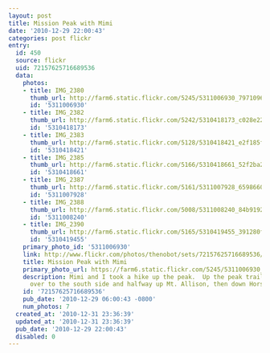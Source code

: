 ```yaml
---
layout: post
title: Mission Peak with Mimi
date: '2010-12-29 22:00:43'
categories: post flickr
entry:
  id: 450
  source: flickr
  uid: 72157625716689536
  data:
    photos:
    - title: IMG_2380
      thumb_url: http://farm6.static.flickr.com/5245/5311006930_797109677e_s.jpg
      id: '5311006930'
    - title: IMG_2382
      thumb_url: http://farm6.static.flickr.com/5242/5310418173_c028e2206d_s.jpg
      id: '5310418173'
    - title: IMG_2383
      thumb_url: http://farm6.static.flickr.com/5128/5310418421_e2f185feef_s.jpg
      id: '5310418421'
    - title: IMG_2385
      thumb_url: http://farm6.static.flickr.com/5166/5310418661_52f2ba242a_s.jpg
      id: '5310418661'
    - title: IMG_2387
      thumb_url: http://farm6.static.flickr.com/5161/5311007928_6598660571_s.jpg
      id: '5311007928'
    - title: IMG_2388
      thumb_url: http://farm6.static.flickr.com/5008/5311008240_84b9192f86_s.jpg
      id: '5311008240'
    - title: IMG_2390
      thumb_url: http://farm6.static.flickr.com/5165/5310419455_391280f3b5_s.jpg
      id: '5310419455'
    primary_photo_id: '5311006930'
    link: http://www.flickr.com/photos/thenobot/sets/72157625716689536/
    title: Mission Peak with Mimi
    primary_photo_url: https://farm6.static.flickr.com/5245/5311006930_797109677e_m.jpg
    description: Mimi and I took a hike up the peak.  Up the peak trail, then crossed
      over to the south side and halfway up Mt. Allison, then down Horse Heaven trail.
    id: '72157625716689536'
    pub_date: '2010-12-29 06:00:43 -0800'
    num_photos: 7
  created_at: '2010-12-31 23:36:39'
  updated_at: '2010-12-31 23:36:39'
  pub_date: '2010-12-29 22:00:43'
  disabled: 0
---
```

